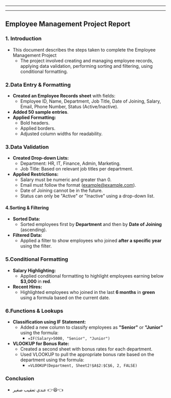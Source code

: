 ****
****
## Employee Management Project Report
### 1. Introduction
- This document describes the steps taken to complete the Employee Management Project
	- The project involved creating and managing employee records, applying data validation, performing sorting and filtering, using conditional formatting.

### 2.Data Entry & Formatting 
- **Created an Employee Records sheet** with fields:
	- Employee ID, Name, Department, Job Title, Date of Joining, Salary, Email, Phone Number, Status (Active/Inactive).
- **Added 50 sample entries**.
- **Applied Formatting:**
	- Bold headers.
	- Applied borders.
	- Adjusted column widths for readability.

### 3.Data Validation
- **Created Drop-down Lists:**
	- Department: HR, IT, Finance, Admin, Marketing.
	- Job Title: Based on relevant job titles per department.
- **Applied Restrictions:**
	- Salary must be numeric and greater than 0.
	- Email must follow the format (example@example.com).
	- Date of Joining cannot be in the future.
	- Status can only be "Active" or "Inactive" using a drop-down list.

#### 4.Sorting & Filtering
- **Sorted Data:**
	- Sorted employees first by **Department** and then by **Date of Joining** (ascending).
- **Filtered Data:**
	- Applied a filter to show employees who joined **after a specific year** using the filter.

### 5.Conditional Formatting
- **Salary Highlighting:**
	- Applied conditional formatting to highlight employees earning below **$3,000** in **red**.
- **Recent Hires:**
	- Highlighted employees who joined in the last **6 months** in **green** using a formula based on the current date.

### 6.Functions & Lookups
- **Classification using IF Statement:**
	- Added a new column to classify employees as **"Senior"** or **"Junior"** using the formula:
		- `=IF(Salary>5000, "Senior", "Junior")`
- **VLOOKUP for Bonus Rate:**
	- Created a second sheet with bonus rates for each department.
	- Used VLOOKUP to pull the appropriate bonus rate based on the department using the formula:
		- `=VLOOKUP(Department, Sheet2!$A$2:$C$6, 2, FALSE)`

### Conclusion 
- عندي تعقيب صغير 👉😆👈